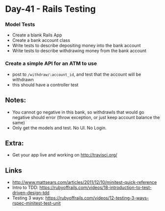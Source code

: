 Day-41 - Rails Testing 
=====

### Model Tests

* Create a blank Rails App
* Create a bank account class
* Write tests to describe depositing money into the bank account
* Write tests to describe withdrawing money from the bank account

### Create a simple API for an ATM to use
* post to `/withdraw/:account_id`, and test that the account will be withdrawn
* this should have a controller test

Notes:
-----

* You cannot go negative in this bank, so withdrawls that would go negative
  should error (throw exception, or just keep account balance the same)
* Only get the models and test. No UI. No Login.

Extra:
-----

* Get your app live and working on http://travisci.org/

Links
-----

* http://www.mattsears.com/articles/2011/12/10/minitest-quick-reference
* Intro to TDD:
  https://rubyoffrails.com/videos/18-introduction-to-test-driven-design-tdd
* Testing 3 ways:
  https://rubyoffrails.com/videos/12-testing-3-ways-rspec-minitest-test-unit
